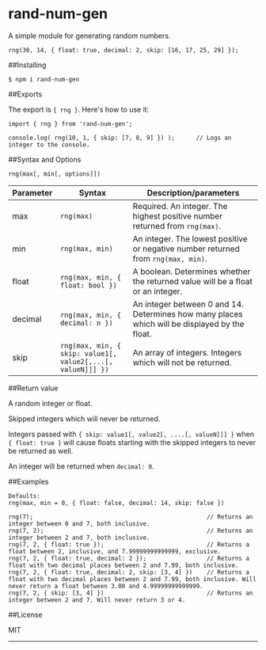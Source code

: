 # rand-num-gen

A simple module for generating random numbers.

```
rng(30, 14, { float: true, decimal: 2, skip: [16, 17, 25, 29] });
```

##Installing

```
$ npm i rand-num-gen
```

##Exports

The export is `{ rng }`. Here's how to use it:

```
import { rng } from 'rand-num-gen';

console.log( rng(10, 1, { skip: [7, 8, 9] }) );      // Logs an integer to the console.
```

##Syntax and Options

```
rng(max[, min[, options]])
```

| Parameter  | Syntax                                                      | Description/parameters |
| ---------- | ----------------------------------------------------------- | ----------- |
| max        | `rng(max)`                                                  | Required. An integer. The highest positive number returned from `rng(max)`. |
| min        | `rng(max, min)`                                             | An integer. The lowest positive or negative number returned from `rng(max, min)`. |
| float      | `rng(max, min, { float: bool })`                            | A boolean. Determines whether the returned value will be a float or an integer. |
| decimal    | `rng(max, min, { decimal: n })`                             | An integer between 0 and 14. Determines how many places which will be displayed by the float. |
| skip       | `rng(max, min, { skip: value1[, value2[,...[, valueN]]] })` | An array of integers. Integers which will not be returned. |

##Return value

A random integer or float.

Skipped integers which will never be returned.

Integers passed with `{ skip: value1[, value2[, ....[, valueN]]] }` when `{ float: true }` will cause floats starting with the skipped integers to never be returned as well.

An integer will be returned when `decimal: 0`.

##Examples

```
Defaults:
rng(max, min = 0, { float: false, decimal: 14, skip: false })

rng(7);                                                 // Returns an integer between 0 and 7, both inclusive.
rng(7, 2);                                              // Returns an integer between 2 and 7, both inclusive.
rng(7, 2, { float: true });                             // Returns a float between 2, inclusive, and 7.99999999999999, exclusive.
rng(7, 2, { float: true, decimal: 2 });                 // Returns a float with two decimal places between 2 and 7.99, both inclusive.
rng(7, 2, { float: true, decimal: 2, skip: [3, 4] })    // Returns a float with two decimal places between 2 and 7.99, both inclusive. Will never return a float between 3.00 and 4.99999999999999.
rng(7, 2, { skip: [3, 4] })                             // Returns an integer between 2 and 7. Will never return 3 or 4.
```

##License

MIT

________________________________________________________________________
